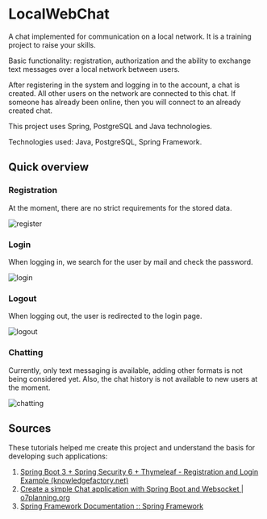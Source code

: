 # LocalWebChat
A chat implemented for communication on a local network. It is a training project to raise your skills.

Basic functionality: registration, authorization and the ability to exchange text messages over a local network between users.

After registering in the system and logging in to the account, a chat is created. All other users on the network are connected to this chat. If someone has already been online, then you will connect to an already created chat.

This project uses Spring, PostgreSQL and Java technologies.

Technologies used: Java, PostgreSQL, Spring Framework.

## Quick overview

### Registration
At the moment, there are no strict requirements for the stored data.

![register](https://github.com/user-attachments/assets/70d5c2e6-43a0-4189-aa38-142572f3f7c1)

### Login
When logging in, we search for the user by mail and check the password.

![login](https://github.com/user-attachments/assets/997a29b1-5358-4900-b187-81e4bcb83ab2)

### Logout
When logging out, the user is redirected to the login page.

![logout](https://github.com/user-attachments/assets/bd080bde-e1ea-4932-a19c-f1cd49c61b2f)

### Chatting
Currently, only text messaging is available, adding other formats is not being considered yet. Also, the chat history is not available to new users at the moment.

![chatting](https://github.com/user-attachments/assets/1d392791-f696-4178-8cce-8636f28a6574)

## Sources
These tutorials helped me create this project and understand the basis for developing such applications:
1) [Spring Boot 3 + Spring Security 6 + Thymeleaf - Registration and Login Example (knowledgefactory.net)](https://www.knowledgefactory.net/2023/10/spring-boot-3-spring-security-6-thymeleaf-registration-and-login-example.html)
2) [Create a simple Chat application with Spring Boot and Websocket | o7planning.org](https://o7planning.org/10719/create-a-simple-chat-application-with-spring-boot-and-websocket)
3) [Spring Framework Documentation :: Spring Framework](https://docs.spring.io/spring-framework/reference/index.html)

